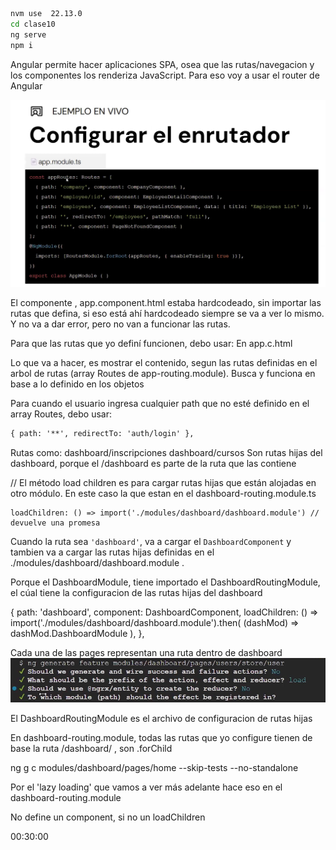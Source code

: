 ```bash
nvm use  22.13.0
cd clase10
ng serve
npm i
```

Angular permite hacer aplicaciones SPA, osea que las rutas/navegacion y los componentes los renderiza JavaScript. Para eso voy a usar el router de Angular

![alt text](./clase10/src/app/assets/image.png)

El componente <app-dashboard /> , app.component.html estaba hardcodeado, sin importar las rutas que defina, si eso está ahí hardcodeado siempre se va a ver lo mismo. Y no va a dar error, pero no van a funcionar las rutas.

Para que las rutas que yo definí funcionen, debo usar:
<router-outlet/>
En app.c.html

Lo que va a hacer, es mostrar el contenido, segun las rutas definidas en el arbol de rutas (array Routes de app-routing.module). Busca y funciona en base a lo definido en los objetos

Para cuando el usuario ingresa cualquier path que no esté definido en el array Routes, debo usar:

```html
{ path: '**', redirectTo: 'auth/login' },
```

Rutas como:
dashboard/inscripciones
dashboard/cursos
Son rutas hijas del dashboard, porque el /dashboard es parte de la ruta que las contiene

// El método load children es para cargar rutas hijas que están alojadas en otro módulo. En este caso la que estan en el dashboard-routing.module.ts

    loadChildren: () => import('./modules/dashboard/dashboard.module') // devuelve una promesa

Cuando la ruta sea `'dashboard'`, va a cargar el `DashboardComponent` y tambien va a cargar las rutas hijas definidas en el ./modules/dashboard/dashboard.module .

Porque el DashboardModule, tiene importado el DashboardRoutingModule, el cúal tiene la configuracion de las rutas hijas del dashboard

{
path: 'dashboard',
component: DashboardComponent,
loadChildren: () =>
import('./modules/dashboard/dashboard.module').then(
(dashMod) => dashMod.DashboardModule
),
},

Cada una de las pages representan una ruta dentro de dashboard
![alt text](image.png)

El DashboardRoutingModule es el archivo de configuracion de rutas hijas 

En dashboard-routing.module, todas las rutas que yo configure tienen de base la ruta /dashboard/ , son .forChild

ng g c modules/dashboard/pages/home --skip-tests --no-standalone

Por el 'lazy loading'   que vamos a ver más adelante hace eso en el dashboard-routing.module

No define un component, si no un loadChildren

00:30:00